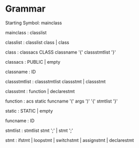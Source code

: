 # Grammar

Starting Symbol: mainclass


mainclass : classlist


classlist : classlist class
          | class
       
          
class : classacs CLASS classname '{' classstmtlist '}'


classacs : PUBLIC
        | empty
   
        
classname : ID


classstmtlist : classstmtlist classstmt
                | classstmt
    
                
classstmt : function 
        | declarestmt


function : acs static funcname '(' args ')' '{' stmtlist '}'


static : STATIC | empty


funcname : ID


stmtlist : stmtlist stmt ';'
        | stmt ';'


stmt : ifstmt
        | loopstmt
        | switchstmt
        | assignstmt
        | declarestmt